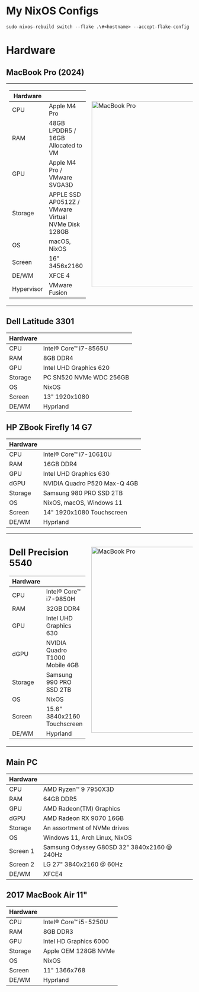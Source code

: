 # My NixOS Configs
`sudo nixos-rebuild switch --flake .\#<hostname> --accept-flake-config`

# Hardware
## MacBook Pro (2024)

<table>
<tr>
<td>

| Hardware  | |
| ------------- | ------------- |
| CPU  | Apple M4 Pro |
| RAM  | 48GB LPDDR5 / 16GB Allocated to VM |
| GPU  | Apple M4 Pro / VMware SVGA3D |
| Storage  | APPLE SSD AP0512Z / VMware Virtual NVMe Disk 128GB |
| OS  | macOS, NixOS |
| Screen  | 16" 3456x2160  |
| DE/WM | XFCE 4 |
| Hypervisor | VMware Fusion |

</td>
<td>

<img src="https://github.com/user-attachments/assets/c582e86d-3d64-4529-9313-59ffd8077f4b" alt="MacBook Pro" width="500"/>

</td>
</tr>
</table>


## Dell Latitude 3301
| Hardware  | |
| ------------- | ------------- |
| CPU  | Intel® Core™ i7-8565U |
| RAM  | 8GB DDR4 |
| GPU  | Intel UHD Graphics 620  |
| Storage  | PC SN520 NVMe WDC 256GB |
| OS  | NixOS |
| Screen  | 13" 1920x1080  |
| DE/WM | Hyprland |

## HP ZBook Firefly 14 G7 
| Hardware  | |
| ------------- | ------------- |
| CPU  | Intel® Core™ i7-10610U |
| RAM  | 16GB DDR4 |
| GPU  | Intel UHD Graphics 630  |
| dGPU  | NVIDIA Quadro P520 Max-Q 4GB  |
| Storage  | Samsung 980 PRO SSD 2TB |
| OS  | NixOS, macOS,  Windows 11  |
| Screen  | 14" 1920x1080 Touchscreen  |
| DE/WM | Hyprland |

<table>
<tr>
<td>

## Dell Precision 5540
| Hardware  | |
| ------------- | ------------- |
| CPU  | Intel® Core™ i7-9850H |
| RAM  | 32GB DDR4 |
| GPU  | Intel UHD Graphics 630  |
| dGPU  | NVIDIA Quadro T1000 Mobile 4GB  |
| Storage  | Samsung 990 PRO SSD 2TB |
| OS  | NixOS |
| Screen  | 15.6" 3840x2160 Touchscreen  |
| DE/WM | Hyprland |

</td>
<td>

<img src="https://i.imgur.com/pJ66cPg.png" alt="MacBook Pro" width="500"/>

</td>
</tr>
</table>

## Main PC
| Hardware  | |
| ------------- | ------------- |
| CPU  | AMD Ryzen™ 9 7950X3D |
| RAM  | 64GB DDR5 |
| GPU  | AMD Radeon(TM) Graphics  |
| dGPU  | AMD Radeon RX 9070 16GB  |
| Storage  | An assortment of NVMe drives |
| OS  | Windows 11, Arch Linux, NixOS |
| Screen 1 | Samsung Odyssey G80SD 32" 3840x2160 @ 240Hz |
| Screen 2 | LG 27" 3840x2160 @ 60Hz  |
| DE/WM | XFCE4 |

## 2017 MacBook Air 11"
| Hardware  | |
| ------------- | ------------- |
| CPU  | Intel® Core™ i5-5250U |
| RAM  | 8GB DDR3 |
| GPU  | Intel HD Graphics 6000  |
| Storage  | Apple OEM 128GB NVMe |
| OS  | NixOS |
| Screen  | 11" 1366x768  |
| DE/WM | Hyprland |

